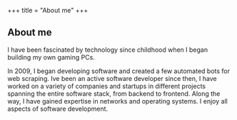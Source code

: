 +++
title = "About me"
+++

## About me

I have been fascinated by technology since childhood when I began building my own gaming PCs.

In 2009, I began developing software and created a few automated bots for web scraping. Ive been an active software developer since then, I have worked on a variety of companies and startups in different projects spanning the entire software stack, from backend to frontend. Along the way, I have gained expertise in networks and operating systems. I enjoy all aspects of software development.